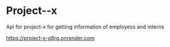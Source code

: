 # Project--x
 Api for project-x for getting information of employess and interns
 
 https://project-x-g8rg.onrender.com

